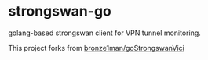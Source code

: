 # strongswan-go
golang-based strongswan client for VPN tunnel monitoring. 

This project forks from [bronze1man/goStrongswanVici](https://github.com/bronze1man/goStrongswanVici)
